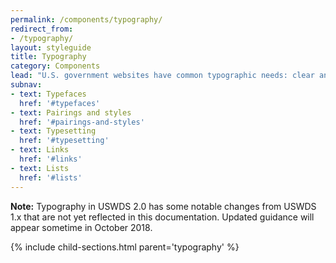 ```yaml
---
permalink: /components/typography/
redirect_from:
- /typography/
layout: styleguide
title: Typography
category: Components
lead: "U.S. government websites have common typographic needs: clear and consistent headings, highly legible body paragraphs, clear labels, and easy-to-use input fields. We recommend a font system that uses two open-source font families: Source Sans Pro and Merriweather, both of which are designed for legibility and can beautifully adapt to a variety of visual styles."
subnav:
- text: Typefaces
  href: '#typefaces'
- text: Pairings and styles
  href: '#pairings-and-styles'
- text: Typesetting
  href: '#typesetting'
- text: Links
  href: '#links'
- text: Lists
  href: '#lists'
---
```


<div class="bg-warning padding-1 radius-sm measure-4"><strong>Note:</strong> Typography in USWDS 2.0 has some notable changes from USWDS 1.x that are not yet reflected in this documentation. Updated guidance will appear sometime in October 2018.</div>


{% include child-sections.html parent='typography' %}

